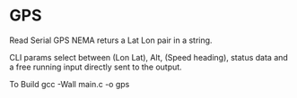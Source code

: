# GPS
Read Serial GPS NEMA returs a Lat Lon pair in a string.

CLI params select between (Lon Lat), Alt, (Speed heading), status data and a free running input directly sent to the output.

To Build
gcc -Wall main.c -o gps
